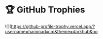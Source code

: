 # 🏆 GitHub Trophies
![](https://github-profile-trophy.vercel.app/?username=hammadxcm&theme=darkhub&no